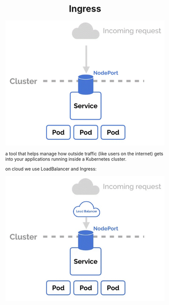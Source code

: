 
<div align="center">

# **Ingress**

</div>

![Ingress](ingress.gif)

a tool that helps manage how outside traffic (like users on the internet) gets into your applications running inside a Kubernetes cluster.

on cloud we use LoadBalancer and Ingress:

![Cloude-Ingress](cloud-ingress.jpg)
